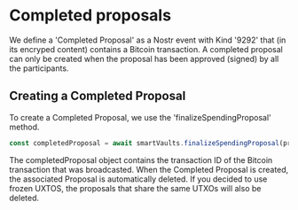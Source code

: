# Completed proposals

We define a 'Completed Proposal' as a Nostr event with Kind '9292' that (in its encryped content) contains a Bitcoin transaction.
A completed proposal can only be created when the proposal has been approved (signed) by all the participants.

## Creating a Completed Proposal

To create a Completed Proposal, we use the 'finalizeSpendingProposal' method.

```javascript
const completedProposal = await smartVaults.finalizeSpendingProposal(proposalId);
```

The completedProposal object contains the transaction ID of the Bitcoin transaction that was broadcasted.
When the Completed Proposal is created, the associated Proposal is automatically deleted. If you decided to use frozen UXTOS, the proposals that share the same UTXOs will also be deleted.
